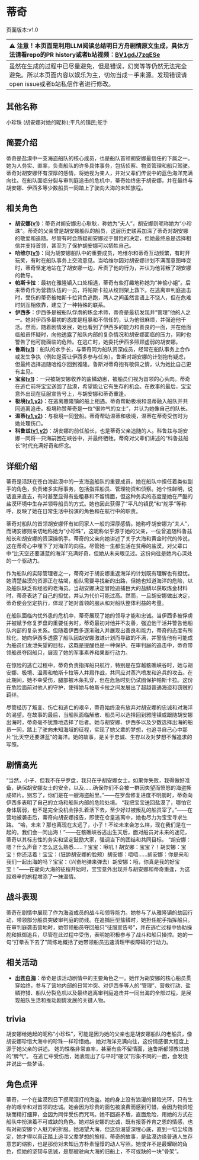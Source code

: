 # 蒂奇
页面版本:v1.0
 

| :warning: 注意！本页面是利用LLM阅读总结明日方舟剧情原文生成，具体方法请看repo的PR history或者b站视频：[BV1gdJ7zqESe](https://www.bilibili.com/video/BV1gdJ7zqESe/)         |
|:----------------------------|
| 虽然在生成的过程中已尽量避免，但是错误，幻觉等等仍然无法完全避免。所以本页面内容以娱乐为主，切勿当成一手来源。发现错误请open issue或者b站私信作者进行修改。|



## 其他名称
小珍珠 (胡安娜对她的昵称);平凡的镇民;舵手
## 简要介绍
蒂奇是盐漠中一支海盗船队的核心成员，也是船队首领胡安娜最信任的下属之一。她为人务实、直率，负责船队的许多具体事务，包括侦察、物资管理和船只驾驶。蒂奇对胡安娜怀有深厚的感情，将她视为亲人，并对父辈们传说中的蓝色海洋充满向往。在船队面临分裂与审判庭追击的危机中，蒂奇始终忠于胡安娜，并在最终与胡安娜、伊西多等少数船员一同踏上了驶向大海的未知旅程。
## 相关角色
-   **胡安娜([v1](extended_char_hu_an_na.md))**：蒂奇对胡安娜忠心耿耿，称她为“夫人”，胡安娜则昵称她为“小珍珠”。蒂奇的父亲曾是胡安娜船队的船员，这层历史联系加深了蒂奇对胡安娜的敬爱和追随。尽管有时会质疑胡安娜过于冒险的决定，但她最终总是选择相信并支持首领，甚至为了保护胡安娜可以牺牲自己。
-   **哈维尔([v1](extended_char_ha_wei_er.md))**：同为胡安娜船队中的重要成员，哈维尔和蒂奇互动频繁，有时开玩笑，有时在船队事务上交流意见。当哈维尔因对胡安娜计划不满而意图哗变时，蒂奇坚定地站在了胡安娜一边，斥责了他的行为，并认为他背叛了胡安娜的教导。
-   **帕斯卡拉**：最初在雅隆镇入口处相遇，蒂奇有些打趣地称她为“神偷小姐”。后来蒂奇作为营救队伍的一员，将帕斯卡拉从绞刑架上救下。在逃离审判庭追击时，受伤的蒂奇被帕斯卡拉背负逃跑，两人之间虽然言语上不饶人，但在危难时刻互相依靠，建立了一种特殊的联系。
-   **伊西多**：伊西多是被船队俘虏的炼金术师，蒂奇是最初发现并“管理”他的人之一。她对伊西多最初的态度是粗暴和不信任的，认为他很麻烦，并强迫他干活。然而，随着剧情发展，她也看到了伊西多的能力和善良的一面，并在他面临船员怀疑时，向他透露了船队内部的复杂情况和胡安娜面临的压力，同时也警告了他可能面临的危险。在逃亡时，她委托伊西多照顾虚弱的胡安娜。
-   **鲁斯([v1](extended_char_lu_si.md))**：船队的水手长，与蒂奇同为船队资深成员，经常在船队事务上合作或发生争执（例如是否让伊西多参与任务）。鲁斯对胡安娜的计划抱有疑虑，但最终选择追随哈维尔回到雅隆。鲁斯对蒂奇抱有敬佩之情，认为她比自己更有主见。
-   **宝宝([v1](extended_char_bao_bao.md))**：一只被胡安娜收养的盐鳞幼崽，被船员们视为首领的心头肉。蒂奇在逃亡前将宝宝送回了盐漠，希望能让它有生存的机会。在故事的最后，宝宝意外出现在征服宣告号上，与胡安娜和蒂奇重逢。
-   **极境([v1](char_401_elysm.md),[v2](../char_v3/char_401_elysm.md))**：在逃离雅隆镇的船上相遇。蒂奇帮助极境和温蒂融入船队并共同逃离追击。极境称赞蒂奇是一位“很帅气的女士”，并认为她像自己的队长。
-   **温蒂([v1](char_400_weedy.md),[v2](../char_v3/char_400_weedy.md))**：与极境一同登船。蒂奇帮助温蒂和极境，温蒂在蒂奇受伤时为她处理伤口。
-   **科鲁兹([v1](extended_char_ke_lu_zi.md),[v2](../char_v3/extended_char_ke_lu_zi.md))**：胡安娜的前任船长，也是蒂奇父亲追随的人。科鲁兹与胡安娜一同将一只海嗣困在峡谷中，并最终牺牲。蒂奇对父辈们讲述的“科鲁兹船长”时代充满好奇和怀念。
## 详细介绍
蒂奇是活跃在苍白海盐漠中的一支海盗船队的重要成员，她在船队中担任着类似副手的角色，负责诸多实际事务，包括指挥船员、管理物资和侦察。她个性鲜明，说话直来直去，有时甚至显得有些粗暴和不留情面，但这种务实的态度是她在严酷的盐漠环境中生存并领导船员的方式。她也因此获得了“平凡的镇民”和“舵手”等称呼，反映了她在日常生活中扮演的角色和在航行中的职责。

蒂奇对船队的首领胡安娜怀有如同家人一般的深厚感情。她称呼胡安娜为“夫人”，而胡安娜则亲切地称她为“小珍珠”，这昵称似乎源于她的父亲，一位曾追随科鲁兹船长和胡安娜的资深操帆手。蒂奇的父亲向她讲述了关于大海和黄金时代的传说，这在蒂奇心中埋下了对海洋的向往。尽管她一生都生活在贫瘠的盐漠，对父辈口中“比天空还要湛蓝的海洋”充满好奇，但她从未亲眼见过。这份向往是她内心深处的一个驱动力。

作为船队的实际管理者之一，蒂奇对于胡安娜重返海洋的计划既有理解也有担忧。她清楚盐漠的资源正在枯竭，船队需要寻找新的出路，但她也知道海洋的危险，以及船队缺乏有经验的老海员。当胡安娜决定冒险追捕巨大的盐鳞以获取炼金材料时，蒂奇表达了自己的担忧，并认为代价可能过高。然而，一旦胡安娜做出决定，蒂奇便会坚定执行，体现了她对首领的服从和对船队整体利益的考量。

在船队面临内忧外患的危机中，蒂奇展现了她的领导才能和忠诚。当伊西多被俘虏并被赋予修复罗盘的重要任务时，蒂奇最初对他并不友善，强迫他干活并警告他船队内部的复杂关系。但随着伊西多逐渐融入并展现出善良和能力，蒂奇的态度有所软化，她向伊西多透露了船队因胡安娜激进计划而导致的不满，并警告他有可能成为船员们发泄失望的目标，这既是提醒也是一种保护。在审判庭的追击中，蒂奇带领船员夺回船只，展现了她的军事素养和果断行动力。

在惊险的逃亡过程中，蒂奇负责指挥船只航行，特别是在穿越骸礁峡谷时，她与胡安娜、极境、温蒂和帕斯卡拉等人并肩作战，共同应对蒸汽喷发和追兵的攻击。在此期间，她不幸受伤，腿部被木条扎穿，但在危急时刻仍试图保护帕斯卡拉。这份在危险面前对他人的守护，使得她与帕斯卡拉之间发展出了超越普通海盗和窃贼的羁绊。

尽管经历了叛变、伤亡和逃亡的艰辛，蒂奇始终没有放弃对胡安娜的忠诚和对海洋的渴望。在故事的最后，当船队面临解散、船员可以选择回到雅隆镇或跟随胡安娜出海时，蒂奇毫不犹豫地选择了后者。她与胡安娜、伊西多以及少数选择出海的船员一同，踏上了驶向未知海域的征程，实现了她父辈的梦想，也追寻自己心中那片“比天空还要湛蓝”的海洋。她的故事，是关于忠诚、生存以及对梦想不懈追求的写照。
## 剧情高光
“当然，小子，但我不在乎罗盘，我只在乎胡安娜女士。如果你失败，我得做好准备，确保胡安娜女士的安全，以及......确保你们不会被一群因失望而愤怒的海盗撕成碎片。别忘了，你们是在一艘海盗船里。”——在罗盘修复进度不明朗时，蒂奇向伊西多表明了自己的立场和船队内部的危险处境。
“我把宝宝送回盐漠了，哪怕它身体孱弱，也不是完全没机会挣扎着活下去，至少好过被叛乱的船员宰了。”——在营地被袭击后，蒂奇向胡安娜报告，即使在仓皇逃离中，她也尽力为宝宝寻求生路。
“哈，未来？那也离现在太远了，小子！不论未来会怎么样，现在我们是在一起的，我们会一同出海！”——在骸礁峡谷逃出生天后，面对船员对未来的迷茫，蒂奇以其标志性的务实和坚定鼓励大家，强调当下的团结和共同目标。
“胡安娜：嗯？什么声音？怎么这么熟悉......？宝宝：啾叽！胡安娜：宝宝？！胡安娜：宝宝！你还活着！宝宝：（狂舔胡安娜的脸颊）胡安娜：唔唔......胡安娜：你是来和我们一起出海的吗？宝宝：（兴奋地弹来弹去）胡安娜：哦，你真是我的好宝宝！”——在驶向大海的征程开始时，宝宝意外出现并与胡安娜和蒂奇重逢，为这段艰辛的旅程增添了一抹温情。
## 战斗表现
蒂奇在剧情中展现了作为海盗成员的战斗和领导能力。她参与了从雅隆镇的劫囚行动，带领部分船员突破审判庭的防线。在追捕巨型盐鳞时，她担任舵手指挥船只。在审判庭袭击营地时，她带领船员夺回船只“征服宣告号”，并在逃亡过程中协助操舵和抵御追兵，尽管在此过程中受伤，表明她积极参与了战斗和船只操控。她的一句“打晕丢下去了”简练地概括了她带领船员迅速清理甲板障碍的行动力。
## 相关活动
-   **[出苍白海](../stories/act39side.md)**：蒂奇是该活动剧情中的主要角色之一。她作为胡安娜的核心船员贯穿始终，参与了营地内部的日常冲突、对伊西多等人的“管理”、营救行动、盐鳞狩猎、船队分裂危机以及最终逃离审判庭追击并一同出海的全部过程，是展现船队生活和推动剧情发展的关键人物。
## trivia
胡安娜给她起的昵称“小珍珠”，可能是因为她的父亲也是胡安娜船队的老船员，像胡安娜珍惜大海中的珍珠一样珍惜她。
她对海洋充满向往，这份情感很大程度上源于她父亲的讲述。
她的性格非常直率，甚至有些不留情面，连鲁斯都领教过她的“脾气”。
在逃亡中受伤后，她表现出了与平时“硬汉”形象不同的一面，会发烧并说出一些梦话。
## 角色点评
蒂奇，一个在盐漠烈日下摸爬滚打的海盗。她的身上没有浪漫的冒险光环，只有生存的艰辛和对首领的忠诚。她会因为珍贵的面包被浪费而感到可惜，会因为物资短缺而精打细算，会因为同伴受伤而咒骂。她不回避矛盾，直面危险，用她的方式在船队中扮演着不可或缺的角色。她对胡安娜的忠诚，既有报答养育之恩的情感，也有对胡安娜个人魅力的折服。她渴望大海，但这份渴望深埋心底，直到一切尘埃落定，她才得以真正踏上追寻父辈梦想的旅程。蒂奇的故事，是盐漠边缘普通人生存意志的缩影，也是那份对未知远方朴素憧憬的动人写照。她或许不是最耀眼的角色，但她的坚韧与忠诚，是那艘驶向大海的旧船上，不可或缺的一块“骨架”。